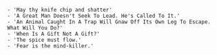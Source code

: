 	- 'May thy knife chip and shatter'
	- 'A Great Man Doesn't Seek To Lead. He's Called To It.'
	- 'An Animal Caught In A Trap Will Gnaw Off Its Own Leg To Escape. What Will You Do?'
	- 'When Is A Gift Not A Gift?'
	- 'The spice must flow.'
	- 'Fear is the mind-killer.'
